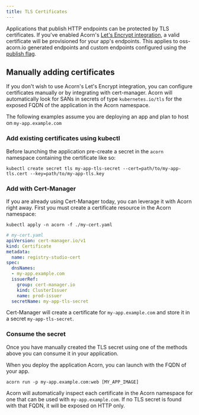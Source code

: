 ```yaml
---
title: TLS Certificates
---
```


Applications that publish HTTP endpoints can be protected by TLS certificates.  If you've enabled Acorn's [Let's Encrypt integration](30-installation/02-options.md#tls-via-lets-encrypt), a valid certificate will be provisioned for your app's endpoints. This applies to oss-acorn.io generated endpoints and custom endpoints configured using the [publish flag](50-running/02-networking.md#publish-individual-ports).

## Manually adding certificates
If you don't wish to use Acorn's Let's Encrypt integration, you can configure certificates manually or by integrating with cert-manager. Acorn will automatically look for SANs in secrets of type `kubernetes.io/tls` for the exposed FQDN of the application in the Acorn namespace.

The following examples assume you are deploying an app and plan to host on `my-app.example.com`

### Add existing certificates using kubectl

Before launching the application pre-create a secret in the `acorn` namespace containing the
certificate like so:

`kubectl create secret tls my-app-tls-secret --cert=path/to/my-app-tls.cert --key=path/to/my-app-tls.key`

### Add with Cert-Manager

If you are already using Cert-Manager today, you can leverage it with Acorn right away. First you must
create a certificate resource in the Acorn namespace:

`kubectl apply -n acorn -f ./my-cert.yaml`

```yaml
# my-cert.yaml
apiVersion: cert-manager.io/v1
kind: Certificate
metadata:
  name: registry-studio-cert
spec:
  dnsNames:
  - my-app.example.com
  issuerRef:
    group: cert-manager.io
    kind: ClusterIssuer
    name: prod-issuer
  secretName: my-app-tls-secret
```

Cert-Manager will create a certificate for `my-app.example.com` and store it in a secret `my-app-tls-secret`.

### Consume the secret

Once you have manually created the TLS secret using one of the methods above you can consume it in your application.

When you deploy the application Acorn, you can launch with the FQDN of your app.

```shell
acorn run -p my-app.example.com:web [MY_APP_IMAGE]
```

Acorn will automatically inspect each certificate in the Acorn namespace for one that can be used with `my-app.example.com`.
If no TLS secret is found with that FQDN, it will be exposed on HTTP only.
